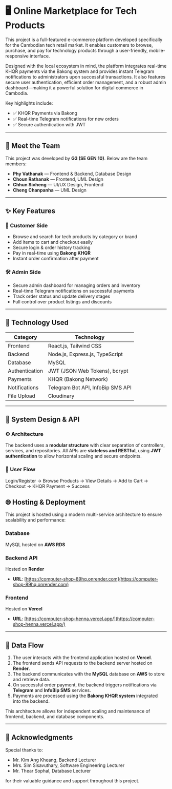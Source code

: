 # 🖥️ Online Marketplace for Tech Products

This project is a full-featured e-commerce platform developed specifically for the Cambodian tech retail market. It enables customers to browse, purchase, and pay for technology products through a user-friendly, mobile-responsive interface.

Designed with the local ecosystem in mind, the platform integrates real-time KHQR payments via the Bakong system and provides instant Telegram notifications to administrators upon successful transactions. It also features secure user authentication, efficient order management, and a robust admin dashboard—making it a powerful solution for digital commerce in Cambodia.

Key highlights include:

- ✅ KHQR Payments via Bakong
- ✅ Real-time Telegram notifications for new orders
- ✅ Secure authentication with JWT
---

## 👥 Meet the Team

This project was developed by **G3 (SE GEN 10)**. Below are the team members:

- **Phy Vathanak** — Frontend & Backend, Database Design  
- **Choun Rathanak** — Frontend, UML Design  
- **Chhun Sivheng** — UI/UX Design, Frontend
- **Cheng Chanpanha** — UML Design  


---

## ✨ Key Features

### 🛒 Customer Side
- Browse and search for tech products by category or brand
- Add items to cart and checkout easily
- Secure login & order history tracking
- Pay in real-time using **Bakong KHQR**
- Instant order confirmation after payment

### 🛠️ Admin Side
- Secure admin dashboard for managing orders and inventory
- Real-time Telegram notifications on successful payments
- Track order status and update delivery stages
- Full control over product listings and discounts

---

## 🚀 Technology Used

| Category         | Technology                             |
|------------------|-----------------------------------------|
| Frontend         | React.js, Tailwind CSS                  |
| Backend          | Node.js, Express.js, TypeScript         |
| Database         | MySQL                                   |
| Authentication   | JWT (JSON Web Tokens), bcrypt           |
| Payments         | KHQR (Bakong Network)                   |
| Notifications    | Telegram Bot API, InfoBip SMS API       |
| File Upload      | Cloudinary                              |

---

## 🔧 System Design & API

### ⚙️ Architecture

The backend uses a **modular structure** with clear separation of controllers, services, and repositories. All APIs are **stateless and RESTful**, using **JWT authentication** to allow horizontal scaling and secure endpoints.

### 👣 User Flow

Login/Register → Browse Products → View Details → Add to Cart → Checkout → KHQR Payment → Success

## 🌐 Hosting & Deployment
This project is hosted using a modern multi-service architecture to ensure scalability and performance:

### **Database**
MySQL hosted on **AWS RDS**

### **Backend API**
Hosted on **Render**
* **URL**: [https://computer-shop-89hq.onrender.com](https://computer-shop-89hq.onrender.com)

### **Frontend**
Hosted on **Vercel**
* **URL**: [https://computer-shop-henna.vercel.app/](https://computer-shop-henna.vercel.app/)

---
## 🔄 Data Flow
1.  The user interacts with the frontend application hosted on **Vercel**.
2.  The frontend sends API requests to the backend server hosted on **Render**.
3.  The backend communicates with the **MySQL** database on **AWS** to store and retrieve data.
4.  On successful order payment, the backend triggers notifications via **Telegram** and **InfoBip SMS** services.
5.  Payments are processed using the **Bakong KHQR system** integrated into the backend.

This architecture allows for independent scaling and maintenance of frontend, backend, and database components.

---
## 🙏 Acknowledgments

Special thanks to:

- Mr. Kim Ang Kheang, Backend Lecturer  
- Mrs. Sim Sisavuthary, Software Engineering Lecturer  
- Mr. Thear Sophal, Database Lecturer  

for their valuable guidance and support throughout this project.
